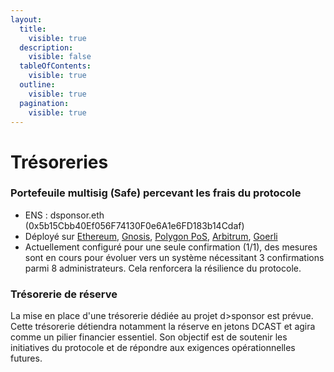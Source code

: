 ```yaml
---
layout:
  title:
    visible: true
  description:
    visible: false
  tableOfContents:
    visible: true
  outline:
    visible: true
  pagination:
    visible: true
---
```


# Trésoreries

### Portefeuile multisig (Safe) percevant les frais du protocole&#x20;

* ENS : dsponsor.eth (0x5b15Cbb40Ef056F74130F0e6A1e6FD183b14Cdaf)
* Déployé sur [Ethereum](https://app.safe.global/home?safe=eth:0x5b15Cbb40Ef056F74130F0e6A1e6FD183b14Cdaf), [Gnosis](https://app.safe.global/home?safe=gno:0x5b15Cbb40Ef056F74130F0e6A1e6FD183b14Cdaf), [Polygon PoS](https://app.safe.global/home?safe=matic:0x5b15Cbb40Ef056F74130F0e6A1e6FD183b14Cdaf), [Arbitrum](https://app.safe.global/home?safe=arb1:0x5b15Cbb40Ef056F74130F0e6A1e6FD183b14Cdaf), [Goerli](https://app.safe.global/home?safe=gor:0x5b15Cbb40Ef056F74130F0e6A1e6FD183b14Cdaf)
* Actuellement configuré pour une seule confirmation (1/1), des mesures sont en cours pour évoluer vers un système nécessitant 3 confirmations parmi 8 administrateurs. Cela renforcera la résilience du protocole.&#x20;

### Trésorerie de réserve

La mise en place d'une trésorerie dédiée au projet d>sponsor est prévue. Cette trésorerie détiendra notamment la réserve en jetons DCAST et agira comme un pilier financier essentiel. Son objectif est de soutenir les initiatives du protocole et de répondre aux exigences opérationnelles futures.
